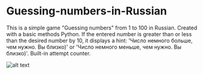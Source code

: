 # Guessing-numbers-in-Russian
This is a simple game "Guessing numbers" from 1 to 100 in  Russian. 
Created with a basic methods Python. If the entered number is greater than or less than the desired number by 10, it displays a hint: 'Число немного больше, чем нужно. Вы близко)' or 'Число немного меньше, чем нужно. Вы близко)'. Built-in attempt counter.

![alt text](https://ibb.co/31MxcgW)
